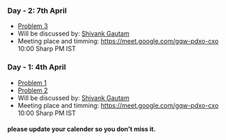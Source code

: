 ### Day - 2: 7th April
 * [Problem 3](https://www.hackerrank.com/challenges/pairs/problem)
 * Will be discussed by: [Shivank Gautam](https://github.com/shivank98)
 * Meeting place and timming:  https://meet.google.com/gqw-pdxo-cxo   10:00 Sharp PM IST
 
### Day - 1: 4th April
  * [Problem 1](https://leetcode.com/problems/peak-index-in-a-mountain-array/)
  * [Problem 2](https://leetcode.com/problems/count-negative-numbers-in-a-sorted-matrix/)
  * Will be discussed by: [Shivank Gautam](https://github.com/shivank98)
  * Meeting place and timming:  https://meet.google.com/gqw-pdxo-cxo   10:00 Sharp PM IST
  
  
#### please update your calender so you don't miss it.


  
